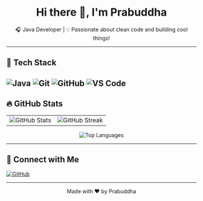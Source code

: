 <h1 align="center">Hi there 👋, I'm Prabuddha</h1>

<p align="center">
  🎧 Java Developer | 💡 Passionate about clean code and building cool things! <br>

</p>

---

## 🔧 Tech Stack

![Java](https://img.shields.io/badge/Java-ED8B00?style=for-the-badge&logo=java&logoColor=white)
![Git](https://img.shields.io/badge/Git-F05032?style=for-the-badge&logo=git&logoColor=white)
![GitHub](https://img.shields.io/badge/GitHub-000?style=for-the-badge&logo=github&logoColor=white)
![VS Code](https://img.shields.io/badge/VS%20Code-007ACC?style=for-the-badge&logo=visual-studio-code&logoColor=white)
---

## 🔥 GitHub Stats

<table>
  <tr>
    <td>
      <img src="https://github-readme-stats.vercel.app/api?username=prabuddha34&show_icons=true&theme=radical" alt="GitHub Stats" />
    </td>
    <td>
      <img src="https://streak-stats.demolab.com?user=prabuddha34&theme=radical" alt="GitHub Streak" />
    </td>
  </tr>
</table>

<p align="center">
  <img src="https://github-readme-stats.vercel.app/api/top-langs/?username=prabuddha34&layout=compact&theme=radical" alt="Top Languages" />
</p>

---



## 🤝 Connect with Me

<p>
  <a href="https://github.com/prabuddha34">
    <img src="https://img.shields.io/badge/GitHub-prabuddha34-181717?style=for-the-badge&logo=github" alt="GitHub" />
  </a>
  <!-- Add other social links if you have them -->
</p>

---

<p align="center">
  Made with ❤️ by Prabuddha
</p>

